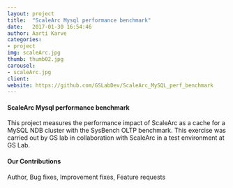 ```yaml
---
layout: project
title:  "ScaleArc Mysql performance benchmark"
date:   2017-01-30 16:54:46
author: Aarti Karve
categories:
- project
img: scaleArc.jpg
thumb: thumb02.jpg
carousel:
- scaleArc.jpg
client: 
website: https://github.com/GSLabDev/ScaleArc_MySQL_perf_benchmark
---
```


#### ScaleArc Mysql performance benchmark
This project measures the performance impact of ScaleArc as a cache for a MySQL NDB cluster with the SysBench OLTP benchmark. 
This exercise was carried out by GS lab in collaboration with ScaleArc in a test environment at GS Lab.

#### Our Contributions
Author, Bug fixes, Improvement fixes, Feature requests

